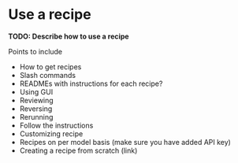 # Use a recipe

**TODO: Describe how to use a recipe**

Points to include
- How to get recipes
- Slash commands
- READMEs with instructions for each recipe?
- Using GUI
- Reviewing
- Reversing
- Rerunning
- Follow the instructions
- Customizing recipe
- Recipes on per model basis (make sure you have added API key)
- Creating a recipe from scratch (link)